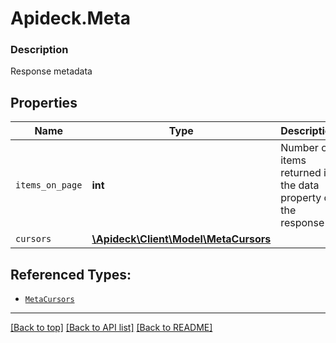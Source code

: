 # Apideck.Meta

### Description

Response metadata

## Properties
Name | Type | Description | Notes
------------ | ------------- | ------------- | -------------
`items_on_page` | **int** | Number of items returned in the data property of the response | [optional] 
`cursors` | [**\Apideck\Client\Model\MetaCursors**](MetaCursors.md) |  | [optional] 





## Referenced Types:

* [`MetaCursors`](MetaCursors.md)

---

[[Back to top]](#) [[Back to API list]](../../../../README.md#documentation-for-api-endpoints) [[Back to README]](../../../../README.md)


